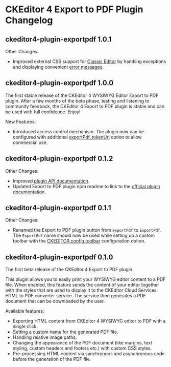 # CKEditor 4 Export to PDF Plugin Changelog

## ckeditor4-plugin-exportpdf 1.0.1

Other Changes:

*    Improved external CSS support for [Classic Editor](https://ckeditor.com/docs/ckeditor4/latest/examples/classic.html) by handling exceptions and displaying convenient [error messages](https://ckeditor.com/docs/ckeditor4/latest/guide/dev_errors.html#exportpdf-stylesheets-incaccessible).

## ckeditor4-plugin-exportpdf 1.0.0

The first stable release of the CKEditor 4 WYSIWYG Editor Export to PDF plugin. After a few months of the beta phase, testing and listening to community feedback, the CKEditor 4 Export to PDF plugin is stable and can be used with full confidence. Enjoy!

New Features:

*   Introduced access control mechanism. The plugin now can be configured with additional [exportPdf_tokenUrl](https://ckeditor.com/docs/ckeditor4/latest/api/CKEDITOR_config.html#cfg-exportPdf_tokenUrl) option to allow commercial use.

## ckeditor4-plugin-exportpdf 0.1.2

Other Changes:

*   Improved [plugin API documentation](https://ckeditor.com/docs/ckeditor4/latest/api/CKEDITOR_config.html#cfg-exportPdf_fileName).
*   Updated Export to PDF plugin npm readme to link to the [official plugin documentation](https://ckeditor.com/docs/ckeditor4/latest/features/exporttopdf.html).

## ckeditor4-plugin-exportpdf 0.1.1

Other Changes:

*   Renamed the Export to PDF plugin button from `exportPdf` to `ExportPdf`. The `ExportPdf` name should now be used while setting up a custom toolbar with the [CKEDITOR.config.toolbar](https://ckeditor.com/docs/ckeditor4/latest/api/CKEDITOR_config.html#cfg-toolbar) configuration option.

## ckeditor4-plugin-exportpdf 0.1.0

The first beta release of the CKEditor 4 Export to PDF plugin.

This plugin allows you to easily print your WYSIWYG editor content to a PDF file. When enabled, this feature sends the content of your editor together with the styles that are used to display it to the CKEditor Cloud Services HTML to PDF converter service. The service then generates a PDF document that can be downloaded by the user.

Available features:

*   Exporting HTML content from CKEditor 4 WYSIWYG editor to PDF with a single click.
*   Setting a custom name for the generated PDF file.
*   Handling relative image paths.
*   Changing the appearance of the PDF document (like margins, text styling, custom headers and footers etc.) with custom CSS styles.
*   Pre-processing HTML content via synchronous and asynchronous code before the generation of the PDF file.
